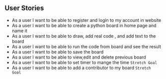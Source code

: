 ## User Stories

- As a user I want to be able to register and login to my account in website 
- As a user I want to be able to create a python board in home page and name it  
- As a user I want to be able to draw, add real code , and add text to the board 
- As a user I want to be able to run the code from board and see the result 
- As a user I want to be able to save the board  
- As a user I want to be able to view,edit and delete previous board 
- As a user I want to be able to set timer to mange the time `Stretch Goal`
- As a user I want to be able to add a contributor to my board `Stretch Goal`
